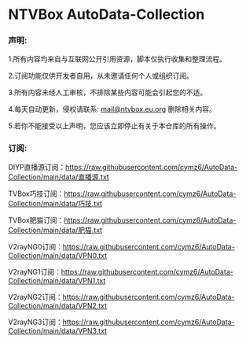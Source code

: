 # NTVBox AutoData-Collection
### 声明:

1.所有内容均来自与互联网公开引用资源，脚本仅执行收集和整理流程。

2.订阅功能仅供开发者自用，从未邀请任何个人或组织订阅。

3.所有内容未经人工审核，不排除某些内容可能会引起您的不适。

4.每天自动更新，侵权请联系: mail@ntvbox.eu.org 删除相关内容。

5.若你不能接受以上声明，您应该立即停止有关于本仓库的所有操作。

### 订阅:

DIYP直播源订阅：https://raw.githubusercontent.com/cymz6/AutoData-Collection/main/data/直播源.txt

TVBox巧技订阅：https://raw.githubusercontent.com/cymz6/AutoData-Collection/main/data/巧技.txt

TVBox肥猫订阅：https://raw.githubusercontent.com/cymz6/AutoData-Collection/main/data/肥猫.txt

V2rayNG0订阅：https://raw.githubusercontent.com/cymz6/AutoData-Collection/main/data/VPN0.txt

V2rayNG1订阅：https://raw.githubusercontent.com/cymz6/AutoData-Collection/main/data/VPN1.txt

V2rayNG2订阅：https://raw.githubusercontent.com/cymz6/AutoData-Collection/main/data/VPN2.txt

V2rayNG3订阅：https://raw.githubusercontent.com/cymz6/AutoData-Collection/main/data/VPN3.txt
